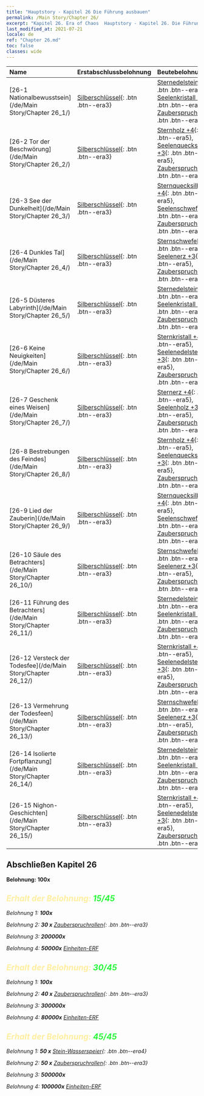 ```yaml
---
title: "Hauptstory - Kapitel 26 Die Führung ausbauen"
permalink: /Main Story/Chapter 26/
excerpt: "Kapitel 26. Era of Chaos  Hauptstory - Kapitel 26. Die Führung ausbauen"
last_modified_at: 2021-07-21
locale: de
ref: "Chapter 26.md"
toc: false
classes: wide
---
```


  | Name |  Erstabschlussbelohnung | Beutebelohnung |
  |:------------|:------------|:------------| 
  | [26-1 Nationalbewusstsein](/de/Main Story/Chapter 26_1/) | [Silberschlüssel](/ItemsDE/con_693/){: .btn .btn--era3} | [Sternedelsteine +4](/ItemsDE/mat_93/){: .btn .btn--era5}, [Seelenkristall +3](/ItemsDE/mat_87/){: .btn .btn--era5}, [Zauberspruchrollen](/ItemsDE/con_694/){: .btn .btn--era3} |
  | [26-2 Tor der Beschwörung](/de/Main Story/Chapter 26_2/) | [Silberschlüssel](/ItemsDE/con_693/){: .btn .btn--era3} | [Sternholz +4](/ItemsDE/mat_90/){: .btn .btn--era5}, [Seelenquecksilber +3](/ItemsDE/mat_84/){: .btn .btn--era5}, [Zauberspruchrollen](/ItemsDE/con_694/){: .btn .btn--era3} |
  | [26-3 See der Dunkelheit](/de/Main Story/Chapter 26_3/) | [Silberschlüssel](/ItemsDE/con_693/){: .btn .btn--era3} | [Sternquecksilber +4](/ItemsDE/mat_91/){: .btn .btn--era5}, [Seelenschwefel +3](/ItemsDE/mat_85/){: .btn .btn--era5}, [Zauberspruchrollen](/ItemsDE/con_694/){: .btn .btn--era3} |
  | [26-4 Dunkles Tal](/de/Main Story/Chapter 26_4/) | [Silberschlüssel](/ItemsDE/con_693/){: .btn .btn--era3} | [Sternschwefel +4](/ItemsDE/mat_92/){: .btn .btn--era5}, [Seelenerz +3](/ItemsDE/mat_82/){: .btn .btn--era5}, [Zauberspruchrollen](/ItemsDE/con_694/){: .btn .btn--era3} |
  | [26-5 Düsteres Labyrinth](/de/Main Story/Chapter 26_5/) | [Silberschlüssel](/ItemsDE/con_693/){: .btn .btn--era3} | [Sternedelsteine +4](/ItemsDE/mat_93/){: .btn .btn--era5}, [Seelenkristall +3](/ItemsDE/mat_87/){: .btn .btn--era5}, [Zauberspruchrollen](/ItemsDE/con_694/){: .btn .btn--era3} |
  | [26-6 Keine Neuigkeiten](/de/Main Story/Chapter 26_6/) | [Silberschlüssel](/ItemsDE/con_693/){: .btn .btn--era3} | [Sternkristall +4](/ItemsDE/mat_94/){: .btn .btn--era5}, [Seelenedelsteine +3](/ItemsDE/mat_86/){: .btn .btn--era5}, [Zauberspruchrollen](/ItemsDE/con_694/){: .btn .btn--era3} |
  | [26-7 Geschenk eines Weisen](/de/Main Story/Chapter 26_7/) | [Silberschlüssel](/ItemsDE/con_693/){: .btn .btn--era3} | [Sternerz +4](/ItemsDE/mat_89/){: .btn .btn--era5}, [Seelenholz +3](/ItemsDE/mat_83/){: .btn .btn--era5}, [Zauberspruchrollen](/ItemsDE/con_694/){: .btn .btn--era3} |
  | [26-8 Bestrebungen des Feindes](/de/Main Story/Chapter 26_8/) | [Silberschlüssel](/ItemsDE/con_693/){: .btn .btn--era3} | [Sternholz +4](/ItemsDE/mat_90/){: .btn .btn--era5}, [Seelenquecksilber +3](/ItemsDE/mat_84/){: .btn .btn--era5}, [Zauberspruchrollen](/ItemsDE/con_694/){: .btn .btn--era3} |
  | [26-9 Lied der Zauberin](/de/Main Story/Chapter 26_9/) | [Silberschlüssel](/ItemsDE/con_693/){: .btn .btn--era3} | [Sternquecksilber +4](/ItemsDE/mat_91/){: .btn .btn--era5}, [Seelenschwefel +3](/ItemsDE/mat_85/){: .btn .btn--era5}, [Zauberspruchrollen](/ItemsDE/con_694/){: .btn .btn--era3} |
  | [26-10 Säule des Betrachters](/de/Main Story/Chapter 26_10/) | [Silberschlüssel](/ItemsDE/con_693/){: .btn .btn--era3} | [Sternschwefel +4](/ItemsDE/mat_92/){: .btn .btn--era5}, [Seelenerz +3](/ItemsDE/mat_82/){: .btn .btn--era5}, [Zauberspruchrollen](/ItemsDE/con_694/){: .btn .btn--era3} |
  | [26-11 Führung des Betrachters](/de/Main Story/Chapter 26_11/) | [Silberschlüssel](/ItemsDE/con_693/){: .btn .btn--era3} | [Sternedelsteine +4](/ItemsDE/mat_93/){: .btn .btn--era5}, [Seelenkristall +3](/ItemsDE/mat_87/){: .btn .btn--era5}, [Zauberspruchrollen](/ItemsDE/con_694/){: .btn .btn--era3} |
  | [26-12 Versteck der Todesfee](/de/Main Story/Chapter 26_12/) | [Silberschlüssel](/ItemsDE/con_693/){: .btn .btn--era3} | [Sternkristall +4](/ItemsDE/mat_94/){: .btn .btn--era5}, [Seelenedelsteine +3](/ItemsDE/mat_86/){: .btn .btn--era5}, [Zauberspruchrollen](/ItemsDE/con_694/){: .btn .btn--era3} |
  | [26-13 Vermehrung der Todesfeen](/de/Main Story/Chapter 26_13/) | [Silberschlüssel](/ItemsDE/con_693/){: .btn .btn--era3} | [Sternschwefel +4](/ItemsDE/mat_92/){: .btn .btn--era5}, [Seelenerz +3](/ItemsDE/mat_82/){: .btn .btn--era5}, [Zauberspruchrollen](/ItemsDE/con_694/){: .btn .btn--era3} |
  | [26-14 Isolierte Fortpflanzung](/de/Main Story/Chapter 26_14/) | [Silberschlüssel](/ItemsDE/con_693/){: .btn .btn--era3} | [Sternedelsteine +4](/ItemsDE/mat_93/){: .btn .btn--era5}, [Seelenkristall +3](/ItemsDE/mat_87/){: .btn .btn--era5}, [Zauberspruchrollen](/ItemsDE/con_694/){: .btn .btn--era3} |
  | [26-15 Nighon-Geschichten](/de/Main Story/Chapter 26_15/) | [Silberschlüssel](/ItemsDE/con_693/){: .btn .btn--era3} | [Sternkristall +4](/ItemsDE/mat_94/){: .btn .btn--era5}, [Seelenedelsteine +3](/ItemsDE/mat_86/){: .btn .btn--era5}, [Zauberspruchrollen](/ItemsDE/con_694/){: .btn .btn--era3} |


## Abschließen Kapitel 26

 **Belohnung:**  **100x** <i class="fas fa-gem"/>



## <span style="color: #ffeea0">Erhalt der Belohnung: </span><span style="color: #27f73a">15/45</span>

 Belohnung 1:  **100x** <i class="fas fa-gem"/>

 Belohnung 2: **30 x** [Zauberspruchrollen](/ItemsDE/con_694/){: .btn .btn--era3}

 Belohnung 3:  **200000x** <i class="fas fa-coins"/>

 Belohnung 4:  **50000x** [Einheiten-ERF](/ItemsDE/con_902/)



## <span style="color: #ffeea0">Erhalt der Belohnung: </span><span style="color: #27f73a">30/45</span>

 Belohnung 1:  **100x** <i class="fas fa-gem"/>

 Belohnung 2: **40 x** [Zauberspruchrollen](/ItemsDE/con_694/){: .btn .btn--era3}

 Belohnung 3:  **300000x** <i class="fas fa-coins"/>

 Belohnung 4:  **80000x** [Einheiten-ERF](/ItemsDE/con_902/)



## <span style="color: #ffeea0">Erhalt der Belohnung: </span><span style="color: #27f73a">45/45</span>

 Belohnung 1: **50 x** [Stein-Wasserspeier](/ItemsDE/unt_236/){: .btn .btn--era4}

 Belohnung 2: **50 x** [Zauberspruchrollen](/ItemsDE/con_694/){: .btn .btn--era3}

 Belohnung 3:  **500000x** <i class="fas fa-coins"/>

 Belohnung 4:  **100000x** [Einheiten-ERF](/ItemsDE/con_902/)

